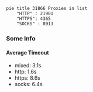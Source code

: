 
```mermaid
pie title 31866 Proxies in list
    "HTTP" : 21901
    "HTTPS": 4365
    "SOCKS" : 8913
```

### Some Info
#### Average Timeout

- mixed: 3.1s
- http: 1.6s
- https: 8.6s
- socks: 6.4s